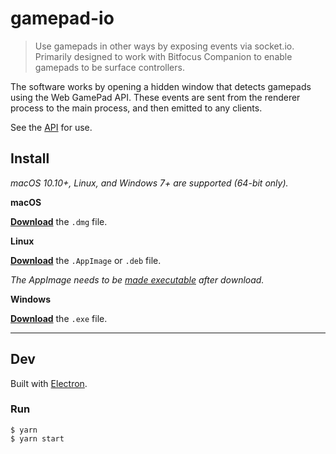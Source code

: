 # gamepad-io

> Use gamepads in other ways by exposing events via socket.io. Primarily designed to work with Bitfocus Companion to enable gamepads to be surface controllers.

The software works by opening a hidden window that detects gamepads using the Web GamePad API. These events are sent from the renderer process to the main process, and then emitted to any clients.

See the [API](./api.md) for use.

## Install

_macOS 10.10+, Linux, and Windows 7+ are supported (64-bit only)._

**macOS**

[**Download**](https://github.com/josephdadams/gamepad-io/releases/latest) the `.dmg` file.

**Linux**

[**Download**](https://github.com/josephdadams/gamepad-io/releases/latest) the `.AppImage` or `.deb` file.

_The AppImage needs to be [made executable](http://discourse.appimage.org/t/how-to-make-an-appimage-executable/80) after download._

**Windows**

[**Download**](https://github.com/josephdadams/gamepad-io/releases/latest) the `.exe` file.

---

## Dev

Built with [Electron](https://electronjs.org).

### Run

```
$ yarn
$ yarn start
```
